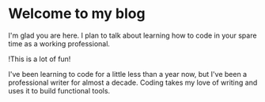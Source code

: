 # Welcome to my blog

I'm glad you are here. I plan to talk about learning how to code in your spare time as a working professional.

!This is a lot of fun!

I've been learning to code for a little less than a year now, but I've been a professional writer for almost a decade. Coding takes my love of writing and uses it to build functional tools. 
